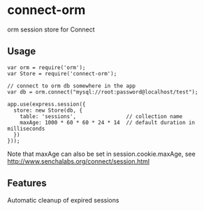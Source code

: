 connect-orm
===========

orm session store for Connect

Usage
-----

```
var orm = require('orm');
var Store = require('connect-orm');

// connect to orm db somewhere in the app
var db = orm.connect("mysql://root:password@localhost/test");

app.use(express.session({
  store: new Store(db, {
    table: 'sessions',                // collection name
    maxAge: 1000 * 60 * 60 * 24 * 14  // default duration in milliseconds
  })
}));

```

Note that maxAge can also be set in session.cookie.maxAge, see
http://www.senchalabs.org/connect/session.html

Features
--------

Automatic cleanup of expired sessions

